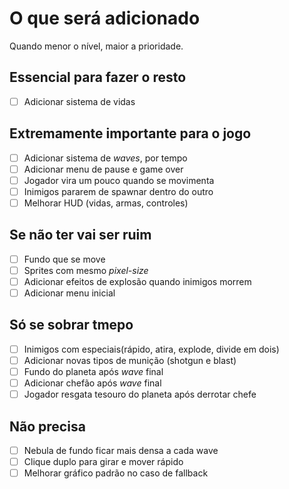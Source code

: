 # O que será adicionado

Quando menor o nível, maior a prioridade.

## Essencial para fazer o resto
- [ ] Adicionar sistema de vidas

## Extremamente importante para o jogo
- [ ] Adicionar sistema de *waves*, por tempo
- [ ] Adicionar menu de pause e game over
- [ ] Jogador vira um pouco quando se movimenta
- [ ] Inimigos pararem de spawnar dentro do outro
- [ ] Melhorar HUD (vidas, armas, controles)

## Se não ter vai ser ruim
- [ ] Fundo que se move
- [ ] Sprites com mesmo *pixel-size*
- [ ] Adicionar efeitos de explosão quando inimigos morrem
- [ ] Adicionar menu inicial

## Só se sobrar tmepo
- [ ] Inimigos com especiais(rápido, atira, explode, divide em dois)
- [ ] Adicionar novas tipos de munição (shotgun e blast)
- [ ] Fundo do planeta após *wave* final
- [ ] Adicionar chefão após *wave* final
- [ ] Jogador resgata tesouro do planeta após derrotar chefe

## Não precisa
- [ ] Nebula de fundo ficar mais densa a cada wave
- [ ] Clique duplo para girar e mover rápido
- [ ] Melhorar gráfico padrão no caso de fallback